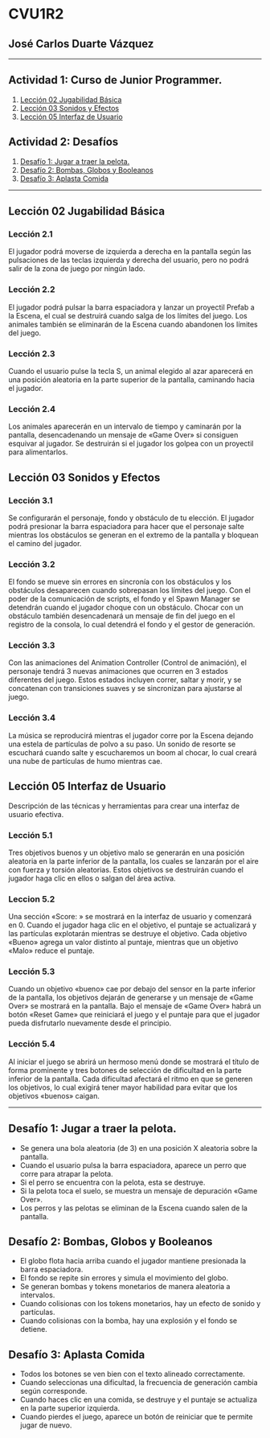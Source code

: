 # CVU1R2

## José Carlos Duarte Vázquez
---

## Actividad 1: Curso de Junior Programmer.
1. [Lección 02 Jugabilidad Básica](https://github.com/CDuav/CVU1R2/blob/main/Lecciones/Lecci%C3%B3n%202.unitypackage)
2. [Lección 03 Sonidos y Efectos](https://github.com/CDuav/CVU1R2/blob/main/Lecciones/Lecci%C3%B3n%203.unitypackage)
3. [Lección 05 Interfaz de Usuario](#lección-05-interfaz-de-usuario)

## Actividad 2: Desafíos
1. [Desafío 1: Jugar a traer la pelota.](https://github.com/CDuav/CVU1R2/blob/main/Desafios/Desaf%C3%ADo%2001%20Jugar%20a%20la%20Pelota.unitypackage)
2. [Desafío 2: Bombas, Globos y Booleanos](https://github.com/CDuav/CVU1R2/blob/main/Desafios/Desaf%C3%ADo%2003%20Bombas%20Globos%20y%20Booleanos.unitypackage)
3. [Desafío 3: Aplasta Comida](https://github.com/CDuav/CVU1R2/blob/main/Desafios/Desaf%C3%ADo%2005%20Aplasta%20la%20Comida.unitypackage)

---

## Lección 02 Jugabilidad Básica
### Lección 2.1
El jugador podrá moverse de izquierda a derecha en la pantalla según las pulsaciones de las teclas izquierda y derecha del usuario, pero no podrá salir de la zona de juego por ningún lado.
### Lección 2.2
El jugador podrá pulsar la barra espaciadora y lanzar un proyectil Prefab a la Escena, el cual se destruirá cuando salga de los límites del juego. Los animales también se eliminarán de la Escena cuando abandonen los límites del juego.
### Lección 2.3
Cuando el usuario pulse la tecla S, un animal elegido al azar aparecerá en una posición aleatoria en la parte superior de la pantalla, caminando hacia el jugador.
### Lección 2.4
Los animales aparecerán en un intervalo de tiempo y caminarán por la pantalla, desencadenando un mensaje de «Game Over» si consiguen esquivar al jugador. Se destruirán si el jugador los golpea con un proyectil para alimentarlos.


## Lección 03 Sonidos y Efectos

### Lección 3.1
Se configurarán el personaje, fondo y obstáculo de tu elección. El jugador podrá presionar la barra espaciadora para hacer que el personaje salte mientras los obstáculos se generan en el extremo de la pantalla y bloquean el camino del jugador.
### Lección 3.2
El fondo se mueve sin errores en sincronía con los obstáculos y los obstáculos desaparecen cuando sobrepasan los límites del juego. Con el poder de la comunicación de scripts, el fondo y el Spawn Manager se detendrán cuando el jugador choque con un obstáculo. Chocar con un obstáculo también desencadenará un mensaje de fin del juego en el registro de la consola, lo cual detendrá el fondo y el gestor de generación.
### Lección 3.3
Con las animaciones del Animation Controller (Control de animación), el personaje tendrá 3 nuevas animaciones que ocurren en 3 estados diferentes del juego. Estos estados incluyen correr, saltar y morir, y se concatenan con transiciones suaves y se sincronizan para ajustarse al juego.
### Lección 3.4
La música se reproducirá mientras el jugador corre por la Escena dejando una estela de partículas de polvo a su paso. Un sonido de resorte se escuchará cuando salte y escucharemos un boom al chocar, lo cual creará una nube de partículas de humo mientras cae.

## Lección 05 Interfaz de Usuario
Descripción de las técnicas y herramientas para crear una interfaz de usuario efectiva.

### Lección 5.1
Tres objetivos buenos y un objetivo malo se generarán en una posición aleatoria en la parte inferior de la pantalla, los cuales se lanzarán por el aire con fuerza y torsión aleatorias. Estos objetivos se destruirán cuando el jugador haga clic en ellos o salgan del área activa.
### Leccion 5.2
Una sección «Score: » se mostrará en la interfaz de usuario y comenzará en 0. Cuando el jugador haga clic en el objetivo, el puntaje se actualizará y las partículas explotarán mientras se destruye el objetivo. Cada objetivo «Bueno» agrega un valor distinto al puntaje, mientras que un objetivo «Malo» reduce el puntaje.
### Lección 5.3
Cuando un objetivo «bueno» cae por debajo del sensor en la parte inferior de la pantalla, los objetivos dejarán de generarse y un mensaje de «Game Over» se mostrará en la pantalla. Bajo el mensaje de «Game Over» habrá un botón «Reset Game» que reiniciará el juego y el puntaje para que el jugador pueda disfrutarlo nuevamente desde el principio.
### Lección 5.4
Al iniciar el juego se abrirá un hermoso menú donde se mostrará el título de forma prominente y tres botones de selección de dificultad en la parte inferior de la pantalla. Cada dificultad afectará el ritmo en que se generen los objetivos, lo cual exigirá tener mayor habilidad para evitar que los objetivos «buenos» caigan.

---

## Desafío 1: Jugar a traer la pelota.
- Se genera una bola aleatoria (de 3) en una posición X aleatoria sobre la pantalla.
- Cuando el usuario pulsa la barra espaciadora, aparece un perro que corre para atrapar la pelota.
- Si el perro se encuentra con la pelota, esta se destruye.
- Si la pelota toca el suelo, se muestra un mensaje de depuración «Game Over».
- Los perros y las pelotas se eliminan de la Escena cuando salen de la pantalla.

## Desafío 2: Bombas, Globos y Booleanos
- El globo flota hacia arriba cuando el jugador mantiene presionada la barra espaciadora.
- El fondo se repite sin errores y simula el movimiento del globo.
- Se generan bombas y tokens monetarios de manera aleatoria a intervalos.
- Cuando colisionas con los tokens monetarios, hay un efecto de sonido y partículas.
- Cuando colisionas con la bomba, hay una explosión y el fondo se detiene.

## Desafío 3: Aplasta Comida
- Todos los botones se ven bien con el texto alineado correctamente.
- Cuando seleccionas una dificultad, la frecuencia de generación cambia según corresponde.
- Cuando haces clic en una comida, se destruye y el puntaje se actualiza en la parte superior izquierda.
- Cuando pierdes el juego, aparece un botón de reiniciar que te permite jugar de nuevo.
